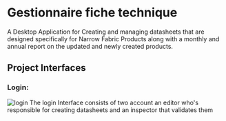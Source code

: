 # Gestionnaire fiche technique
A Desktop Application for Creating and managing datasheets that are designed specifically for Narrow Fabric Products along with a monthly and annual report on the updated and newly created products.
## Project Interfaces
### Login:

![login](https://user-images.githubusercontent.com/42416837/236646462-ebe6fc14-01bc-4f35-a8bc-884c2e8024a5.PNG)
The login Interface consists of two account an editor who's responsible for creating datasheets and an inspector that validates them
